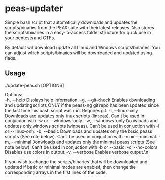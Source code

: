 # peas-updater

Simple bash script that automatically downloads and updates the scripts/binaries from the PEAS suite with their latest releases. Also stores the scripts/binaries in a easy-to-access folder structure for quick use in your pentests and CTFs.

By default will download update all Linux and Windows scripts/binaries. You can adjust which scripts/binaries will be downloaded and updated using flags.

## Usage 
./update-peas.sh [OPTIONS]

Options:	
	-h, --help
		Displays help information.
	-g, --git-check
		Enables downloading and updating scripts ONLY if the peass-ng git repo has been updated since the last time this bash script was run. Requires git. 
	-l, --linux-only
		Downloads and updates only linux scripts (linpeas). Can't be used in conjuction with -w or --windows-only.
	-w, --windows-only
		Donwloads and updates only windows scripts (winpeas). Can't be used in conjuction with -l or --linux-only.
	-b, --basic
		Downloads and updates only the basic peass scripts (See note below). Can't be used in conjuction with -m or --minimal.
	-m, --minimal
		Donwloads and updates only the minimal peass scripts (See note below). Can't be used in conjuction with -b or --basic.
	-c, --no-colors
		Disables use colors in output.
	-v, --verbose
		Enables verbose output.\n

If you wish to change the scripts/binaries that will be downloaded and updated if basic or minimal modes are enabled, then change the corresponding arrays in the first lines of the code.
